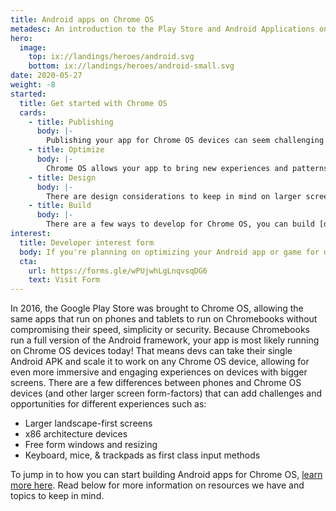 ```yaml
---
title: Android apps on Chrome OS
metadesc: An introduction to the Play Store and Android Applications on Chrome OS.
hero:
  image:
    top: ix://landings/heroes/android.svg
    bottom: ix://landings/heroes/android-small.svg
date: 2020-05-27
weight: -8
started:
  title: Get started with Chrome OS
  cards:
    - title: Publishing
      body: |-
        Publishing your app for Chrome OS devices can seem challenging or confusing, but it is the same APK that you ship for phones and tablets. For more information check out our resources on publishing through the [Play Store for Chrome OS](/en/publish) including [optimizing for x86](/en/games/optimizing-games-publishing) if you use the NDK.
    - title: Optimize
      body: |-
        Chrome OS allows your app to bring new experiences and patterns to your users, but it does come with some challenges. Read what is involved to [optimize your app](/en/android/optimizing) or check out a [blog post](https://medium.com/androiddevelopers/android-at-large-how-to-bring-optimized-experiences-to-the-big-screen-a50a6784e59d) for more information on what your app on Chrome OS and other larger screen devices involves.
    - title: Design
      body: |-
        There are design considerations to keep in mind on larger screen devices, and we've created some [recommendations and guidelines](/en/android/design) to keep in mind when thinking about how your app looks and behaves on Chrome OS.
    - title: Build
      body: |-
        There are a few ways to develop for Chrome OS, you can build [directly on your Chrome OS device](/en/android-environment/deploying-apps#deploy-from-chrome-os) using the Linux for Chrome OS or you can connect your [Chrome OS device to your main workstation](/en/android-environment/deploying-apps#deploy-from-another-device) and develop that way.
interest:
  title: Developer interest form
  body: If you're planning on optimizing your Android app or game for desktop, and need help from Google -- please fill out our developer interest form. Google may reach out to you to further clarify your feedback or app needs. Please note that filling out this form does not constitute automatic inclusion in this program.
  cta:
    url: https://forms.gle/wPUjwhLgLnqvsqDG6
    text: Visit Form
---
```


In 2016, the Google Play Store was brought to Chrome OS, allowing the same apps that run on phones and tablets to run on Chromebooks without compromising their speed, simplicity or security. Because Chromebooks run a full version of the Android framework, your app is most likely running on Chrome OS devices today! That means devs can take their single Android APK and scale it to work on any Chrome OS device, allowing for even more immersive and engaging experiences on devices with bigger screens. There are a few differences between phones and Chrome OS devices (and other larger screen form-factors) that can add challenges and opportunities for different experiences such as:

- Larger landscape-first screens
- x86 architecture devices
- Free form windows and resizing
- Keyboard, mice, & trackpads as first class input methods

To jump in to how you can start building Android apps for Chrome OS, [learn more here](/{{locale.code}}/android/start). Read below for more information on resources we have and topics to keep in mind.
